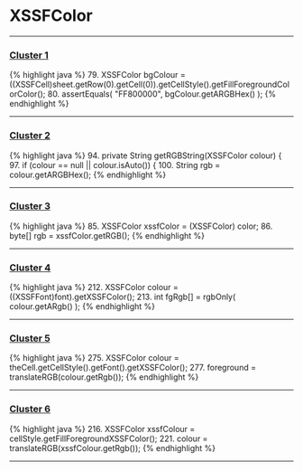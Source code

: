 # XSSFColor

***

### [Cluster 1](./1)
{% highlight java %}
79. XSSFColor bgColour = ((XSSFCell)sheet.getRow(0).getCell(0)).getCellStyle().getFillForegroundColorColor();
80. assertEquals( "FF800000", bgColour.getARGBHex() );
{% endhighlight %}

***

### [Cluster 2](./2)
{% highlight java %}
94. private String getRGBString(XSSFColor colour) {
97.   if (colour == null || colour.isAuto()) {
100.     String rgb = colour.getARGBHex();
{% endhighlight %}

***

### [Cluster 3](./3)
{% highlight java %}
85. XSSFColor xssfColor = (XSSFColor) color;
86. byte[] rgb = xssfColor.getRGB();
{% endhighlight %}

***

### [Cluster 4](./4)
{% highlight java %}
212. XSSFColor colour = ((XSSFFont)font).getXSSFColor();
213. int fgRgb[] = rgbOnly( colour.getARgb() );
{% endhighlight %}

***

### [Cluster 5](./5)
{% highlight java %}
275. XSSFColor colour = theCell.getCellStyle().getFont().getXSSFColor();
277.   foreground = translateRGB(colour.getRgb());
{% endhighlight %}

***

### [Cluster 6](./6)
{% highlight java %}
216. XSSFColor xssfColour = cellStyle.getFillForegroundXSSFColor();
221. colour = translateRGB(xssfColour.getRgb());
{% endhighlight %}

***

